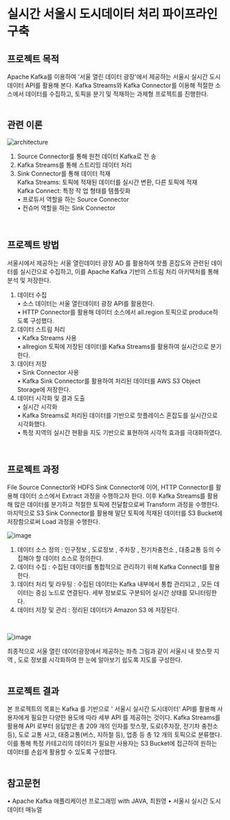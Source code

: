 # 실시간 서울시 도시데이터 처리 파이프라인 구축

## 프로젝트 목적

Apache Kafka를 이용하여 '서울 열린 데이터 광장'에서 제공하는 서울시 실시간 도시데이터 API를 활용해 본다.
Kafka Streams와 Kafka Connector를 이용해 적절한 소스에서 데이터를 수집하고, 토픽을 분기 및 적재하는 과제형 프로젝트를 진행한다.
<br><br>

## 관련 이론
![architecture](https://github.com/user-attachments/assets/053d988a-559a-4fca-a8fa-5dfcc7b84c3e)
1. Source Connector를 통해 원천 데이터 Kafka로 전 송
2. Kafka Streams를 통해 스트리밍 데이터 처리
3. Sink Connector를 통해 데이터 적재 <br>
Kafka Streams: 토픽에 적재된 데이터를 실시간 변환, 다른 토픽에 적재 <br>
Kafka Connect: 특정 작 업 형태를 템플릿화 <br>
• 프로듀서 역할을 하는 Source Connector <br>
• 컨슈머 역할을 하는 Sink Connector
<br>

## 프로젝트 방법
서울시에서 제공하는 서울 열린데이터 광장 AD 를 활용하여 핫플 혼잡도와 관련된 데이터를 실시간으로 수집하고, 이를 Apache Kafka 기반의 스트림 처리 아키텍처를 통해 분석 및 저장한다.
1. 데이터 수집 <br>
• 소스 데이터는 서울 열린데이터 광장 API를 활용한다. <br>
• HTTP Connector를 활용해 데이터 소스에서 all.region 토픽으로 produce하도록 구성했다.
2. 데이터 스트림 처리 <br>
• Kafka Streams 사용 <br>
• allregion 토픽에 저장된 데이터를 Kafka Streams를 활용하여 실시간으로 분기한다.
3. 데이터 저장 <br>
• Sink Connector 사용 <br>
• Kafka Sink Connector를 활용하여 처리된 데이터를 AWS S3 Object Storage에 저장한다.
4. 데이터 시각화 및 결과 도출 <br>
• 실시간 시각화 <br>
• Kafka Streams로 처리된 데이터를 기반으로 핫플레이스 혼잡도를 실시간으로 시각화했다. <br>
• 특정 지역의 실시간 현황을 지도 기반으로 표현하여 시각적 효과를 극대화하였다.
<br>

## 프로젝트 과정
File Source Connector와 HDFS Sink Connector에 이어, HTTP Connector를 활용해 데이터 소스에서 Extract 과정을 수행하고자 한다. 이후 Kafka Streams를 활용해 많은 데이터를 분기하고 적절한 토픽에 전달함으로써 Transform 과정을 수행한다. 마지막으로 S3 Sink Connector를 활용해 말단 토픽에 적재된 데이터를 S3 Bucket에 저장함으로써 Load 과정을 수행한다.

![image](https://github.com/user-attachments/assets/b3809587-15b8-4ca6-9206-2bee78ba3334)
1. 데이터 소스 정의 : 인구정보 , 도로정보 , 주차장 , 전기차충전소 , 대중교통 등의 수집해야 할 데이터 소스로 정의한다.
2. 데이터 수집 : 수집된 데이터를 통합적으로 관리하기 위해 Kafka Connect를 활용한다.
3. 데이터 처리 및 라우팅 : 수집된 데이터는 Kafka 내부에서 통합 관리되고 , 모든 데이터는 중심 노드로 연결된다. 세부 정보로도 구분되어 실시간 상태를 모니터링한다.
4. 데이터 저장 및 관리 : 정리된 데이터가 Amazon S3 에 저장된다.
<br>

![image](https://github.com/user-attachments/assets/99ff0c9c-53b3-43e2-bb9b-524fee9152a0)

최종적으로 서울 열린 데이터광장에서 제공하는 좌측 그림과 같이 서울시 내 핫스팟 지역 , 도로 정보를 시각화하여 한 눈에 알아보기 쉽도록 지도를 구성한다.
<br><br>

## 프로젝트 결과
본 프로젝트의 목표는 Kafka 를 기반으로 ' 서울시 실시간 도시데이터' API를 활용해 사용자에게 필요한 다양한 용도에 따라 세부 API 를 제공하는 것이다.
Kafka Streams를 활용해 API 로부터 응답받은 총 209 개의 인자를 핫스팟, 도로(주차장, 전기차 충전소 등), 도로 교통 사고, 대중교통(버스, 지하철 등), 업종 등 총 12 개의 토픽으로 분류했다. 이를 통해 특정 카테고리의 데이터가 필요한 사용자는 S3 Bucket에 접근하여 원하는 데이터를 손쉽게 활용할 수 있도록 구성했다.
<br><br>

## 참고문헌
• Apache Kafka 애플리케이션 프로그래밍 with JAVA, 최원영
• 서울시 실시간 도시데이터 매뉴얼
